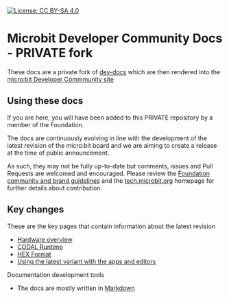 [![License: CC BY-SA 4.0](https://img.shields.io/badge/License-CC%20BY--SA%204.0-lightgrey.svg)](https://creativecommons.org/licenses/by-sa/4.0/)

# Microbit Developer Community Docs - PRIVATE fork

These docs are a private fork of [dev-docs](https://github.com/microbit-foundation/dev-docs) which are then rendered into the [micro:bit Developer Commmunity site](http://tech.microbit.org)

## Using these docs

If you are here, you will have been added to this PRIVATE repository by a member of the Foundation.

The docs are continuously evolving in line with the development of the latest revision of the micro:bit board and we are aiming to create a release at the time of public announcement.

As such, they may not be fully up-to-date but comments, issues and Pull Requests are welcomed and encouraged. Please review the [Foundation community and brand guidelines](https://microbit.org/community/) and the [tech.microbit.org](http://tech.microbit.org) homepage for further details about contribution.

## Key changes
These are the key pages that contain information about the latest revision

- [Hardware overview](hardware/index.md)
- [CODAL Runtime](software/runtime.md)
- [HEX Format](software/hex-format.md)
- [Using the latest variant with the apps and editors](software/testing.md)

Documentation development tools
 - The docs are mostly written in [Markdown](https://github.com/adam-p/markdown-here/wiki/Markdown-Cheatsheet) 

